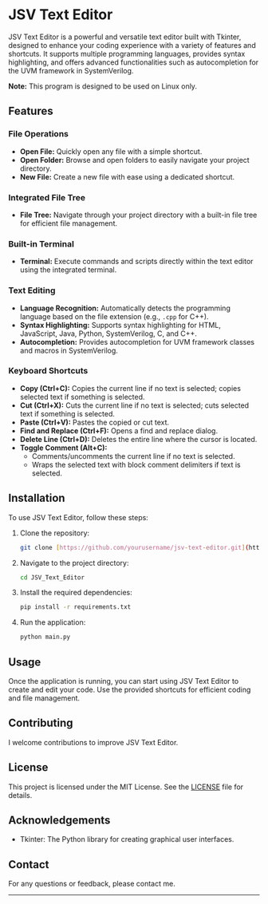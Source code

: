# JSV Text Editor

JSV Text Editor is a powerful and versatile text editor built with Tkinter, designed to enhance your coding experience with a variety of features and shortcuts. It supports multiple programming languages, provides syntax highlighting, and offers advanced functionalities such as autocompletion for the UVM framework in SystemVerilog.

**Note:** This program is designed to be used on Linux only.

## Features

### File Operations
- **Open File:** Quickly open any file with a simple shortcut.
- **Open Folder:** Browse and open folders to easily navigate your project directory.
- **New File:** Create a new file with ease using a dedicated shortcut.

### Integrated File Tree
- **File Tree:** Navigate through your project directory with a built-in file tree for efficient file management.

### Built-in Terminal
- **Terminal:** Execute commands and scripts directly within the text editor using the integrated terminal.

### Text Editing
- **Language Recognition:** Automatically detects the programming language based on the file extension (e.g., `.cpp` for C++).
- **Syntax Highlighting:** Supports syntax highlighting for HTML, JavaScript, Java, Python, SystemVerilog, C, and C++.
- **Autocompletion:** Provides autocompletion for UVM framework classes and macros in SystemVerilog.

### Keyboard Shortcuts
- **Copy (Ctrl+C):** Copies the current line if no text is selected; copies selected text if something is selected.
- **Cut (Ctrl+X):** Cuts the current line if no text is selected; cuts selected text if something is selected.
- **Paste (Ctrl+V):** Pastes the copied or cut text.
- **Find and Replace (Ctrl+F):** Opens a find and replace dialog.
- **Delete Line (Ctrl+D):** Deletes the entire line where the cursor is located.
- **Toggle Comment (Alt+C):** 
  - Comments/uncomments the current line if no text is selected.
  - Wraps the selected text with block comment delimiters if text is selected.

## Installation

To use JSV Text Editor, follow these steps:

1. Clone the repository:
    ```bash
    git clone [https://github.com/yourusername/jsv-text-editor.git](https://github.com/Jovan11111/JSV_Text_Editor)
    ```
2. Navigate to the project directory:
    ```bash
    cd JSV_Text_Editor
    ```
3. Install the required dependencies:
    ```bash
    pip install -r requirements.txt
    ```
4. Run the application:
    ```bash
    python main.py
    ```

## Usage

Once the application is running, you can start using JSV Text Editor to create and edit your code. Use the provided shortcuts for efficient coding and file management.

## Contributing

I welcome contributions to improve JSV Text Editor.

## License

This project is licensed under the MIT License. See the [LICENSE](LICENSE) file for details.

## Acknowledgements

- Tkinter: The Python library for creating graphical user interfaces.

## Contact

For any questions or feedback, please contact me.

---
